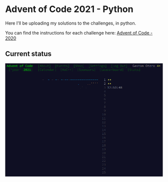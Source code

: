  # Advent of Code 2021 - Python

Here I'll be uploading my solutions to the challenges, in python.

You can find the instructions for each challenge here: [Advent of Code - 2020](https://adventofcode.com/2020)

## Current status

![status](status.png)
